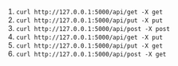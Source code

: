 1. `curl http://127.0.0.1:5000/api/get -X get`
2. `curl http://127.0.0.1:5000/api/put -X put`
3. `curl http://127.0.0.1:5000/api/post -X post`
4. `curl http://127.0.0.1:5000/api/get -X put`
5. `curl http://127.0.0.1:5000/api/put -X get`
6. `curl http://127.0.0.1:5000/api/post -X get`
